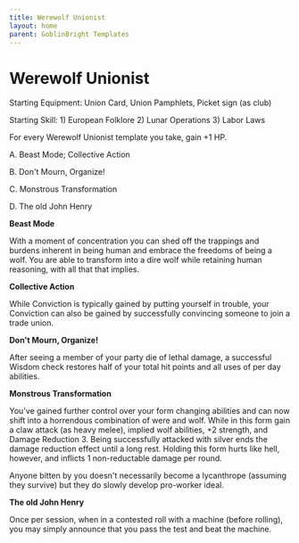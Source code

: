 ```yaml
---
title: Werewolf Unionist
layout: home
parent: GoblinBright Templates
---
```




# Werewolf Unionist

Starting Equipment: Union Card, Union Pamphlets,  Picket sign (as club) 

Starting Skill: 1) European Folklore 2) Lunar Operations 3) Labor Laws

For every Werewolf Unionist template you take, gain +1 HP. 

A. Beast Mode; Collective Action				

B. Don't Mourn, Organize!

C. Monstrous Transformation

D. The old John Henry 

**Beast Mode**

With a moment of concentration you can shed off the trappings and burdens inherent in being human and embrace the freedoms of being a wolf. You are able to transform into a dire wolf while retaining human reasoning, with all that that implies. 

**Collective Action**

While Conviction is typically gained by putting yourself in trouble, your Conviction can also be gained by successfully convincing someone to join a trade union. 

**Don't Mourn, Organize!**

After seeing a member of your party die of lethal damage, a successful Wisdom check restores half of your total hit points and all uses of per day abilities. 

**Monstrous Transformation**

You've gained further control over your form changing abilities and can now shift into a horrendous combination of were and wolf. While in this form gain a claw attack (as heavy melee), implied wolf abilities, +2 strength, and Damage Reduction 3. Being successfully attacked with silver ends the damage reduction effect until a long rest. Holding this form hurts like hell, however, and inflicts 1 non-reductable damage per round. 

Anyone bitten by you doesn't necessarily become a lycanthrope (assuming they survive) but they do slowly develop pro-worker ideal. 

**The old John Henry** 

Once per session, when in a contested roll with a machine (before rolling), you may simply announce that you pass the test and beat the machine. 

